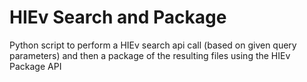 HIEv Search and Package
============

Python script to perform a HIEv search api call (based on given query parameters) and then a package of the resulting files using the HIEv Package API
